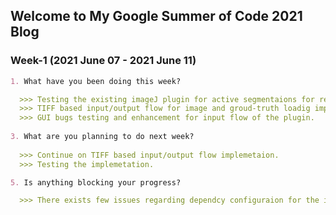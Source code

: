 ## Welcome to My Google Summer of Code 2021 Blog

<!-- You can use the [editor on GitHub](https://github.com/piyumalanthony/piyumalanthony.github.io/edit/main/README.md) to maintain and preview the content for your website in Markdown files. -->
<!-- 
Whenever you commit to this repository, GitHub Pages will run [Jekyll](https://jekyllrb.com/) to rebuild the pages in your site, from the content in your Markdown files. -->

<!-- ### Markdown

Markdown is a lightweight and easy-to-use syntax for styling your writing. It includes conventions for -->
### Week-1 (2021 June 07 - 2021 June 11)
```markdown
1. What have you been doing this week?

  >>> Testing the existing imageJ plugin for active segmentaions for reported issues.
  >>> TIFF based input/output flow for image and groud-truth loadig implemetation.
  >>> GUI bugs testing and enhancement for input flow of the plugin.
 
3. What are you planning to do next week?
  
  >>> Continue on TIFF based input/output flow implemetaion.
  >>> Testing the implemetation.

5. Is anything blocking your progress?

  >>> There exists few issues regarding dependcy configuraion for the imageJ plugin and the mentors are contated and reported the issue.
```

